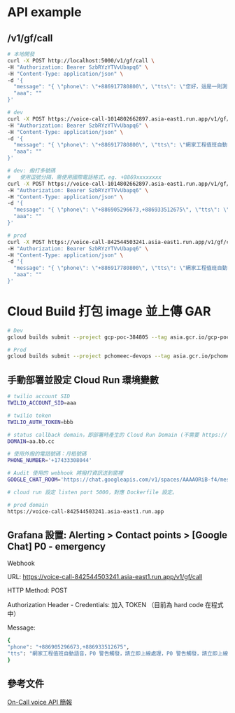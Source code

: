 # API example

## /v1/gf/call
```bash
# 本地開發
curl -X POST http://localhost:5000/v1/gf/call \
-H "Authorization: Bearer SzbRYzYTVvUbapq6" \
-H "Content-Type: application/json" \
-d '{
  "message": "{ \"phone\": \"+886917780800\", \"tts\": \"您好，這是一則測試語音。\" }",
  "aaa": ""
}'

# dev
curl -X POST https://voice-call-1014802662897.asia-east1.run.app/v1/gf/call \
-H "Authorization: Bearer SzbRYzYTVvUbapq6" \
-H "Content-Type: application/json" \
-d '{
  "message": "{ \"phone\": \"+886917780800\", \"tts\": \"網家工程值班自動語音，P0 警告觸發，請立即上線處理，P0 警告觸發，請立即上線處理，P0 警告觸發，請立即上線處理\" }",
  "aaa": ""
}'

# dev: 撥打多號碼
#   使用逗號分隔，需使用國際電話格式，eg. +8869xxxxxxxx
curl -X POST https://voice-call-1014802662897.asia-east1.run.app/v1/gf/call \
-H "Authorization: Bearer SzbRYzYTVvUbapq6" \
-H "Content-Type: application/json" \
-d '{
  "message": "{ \"phone\": \"+886905296673,+886933512675\", \"tts\": \"網家工程值班自動語音，P0 警告觸發，請立即上線處理，P0 警告觸發，請立即上線處理，P0 警告觸發，請立即上線處理\" }",
  "aaa": ""
}'

# prod
curl -X POST https://voice-call-842544503241.asia-east1.run.app/v1/gf/call \
-H "Authorization: Bearer SzbRYzYTVvUbapq6" \
-H "Content-Type: application/json" \
-d '{
  "message": "{ \"phone\": \"+886917780800\", \"tts\": \"網家工程值班自動語音，P0 警告觸發，請立即上線處理，P0 警告觸發，請立即上線處理，P0 警告觸發，請立即上線處理\" }",
  "aaa": ""
}'
```


# Cloud Build 打包 image 並上傳 GAR
```bash
# Dev
gcloud builds submit --project gcp-poc-384805 --tag asia.gcr.io/gcp-poc-384805/voice_call:rc0.1 .

# Prod
gcloud builds submit --project pchomeec-devops --tag asia.gcr.io/pchomeec-devops/voice_call:rc0.1 .
```

## 手動部署並設定 Cloud Run 環境變數
```bash
# twilio account SID
TWILIO_ACCOUNT_SID=aaa

# twilio token
TWILIO_AUTH_TOKEN=bbb

# status callback domain，即部署時產生的 Cloud Run Domain (不需要 https://)
DOMAIN=aa.bb.cc

# 使用外撥的電話號碼：月租號碼
PHONE_NUMBER='+17433308044'

# Audit 使用的 webhook 將撥打資訊送到窗裡
GOOGLE_CHAT_ROOM='https://chat.googleapis.com/v1/spaces/AAAAORiB-f4/messages?....'

# cloud run 設定 listen port 5000，對應 Dockerfile 設定。

# prod domain
https://voice-call-842544503241.asia-east1.run.app
```

## Grafana 設置: Alerting > Contact points > [Google Chat] P0 - emergency

Webhook

URL: https://voice-call-842544503241.asia-east1.run.app/v1/gf/call

HTTP Method: POST

Authorization Header - Credentials: 加入 TOKEN （目前為 hard code 在程式中） 

Message:
```bash
{
"phone": "+886905296673,+886933512675", 
"tts": "網家工程值班自動語音，P0 警告觸發，請立即上線處理，P0 警告觸發，請立即上線處理，P0 警告觸發，請立即上線處理"
}
```

## 參考文件
[On-Call voice API 簡報](https://docs.google.com/presentation/d/1zSnaBdJF1zqLWHDSM8kR7ZfaaCp7j5-rfLDCoruGUvs/edit#slide=id.p)